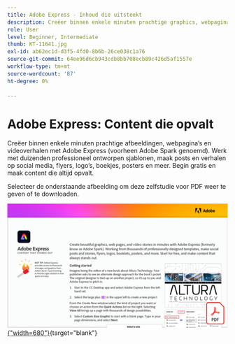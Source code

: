 ```yaml
---
title: Adobe Express - Inhoud die uitsteekt
description: Creëer binnen enkele minuten prachtige graphics, webpagina’s en videoverhalen met Adobe Express
role: User
level: Beginner, Intermediate
thumb: KT-11641.jpg
exl-id: ab62ec1d-d3f5-4fd0-8b6b-26ce038c1a76
source-git-commit: 64ee96d6cb943cdb8bb708ecb89c426d5af1557e
workflow-type: tm+mt
source-wordcount: '87'
ht-degree: 0%

---
```


# Adobe Express: Content die opvalt

Creëer binnen enkele minuten prachtige afbeeldingen, webpagina’s en videoverhalen met Adobe Express (voorheen Adobe Spark genoemd). Werk met duizenden professioneel ontworpen sjablonen, maak posts en verhalen op social media, flyers, logo’s, boekjes, posters en meer. Begin gratis en maak content die altijd opvalt.

Selecteer de onderstaande afbeelding om deze zelfstudie voor PDF weer te geven of te downloaden.

[![Afbeelding van eerste pagina van zelfstudie](assets/Adobe-Express-content-that-stands-out.png){&quot;width=680&quot;}](assets/Adobe-Express-content-that-stands-out.pdf){target="blank"}
